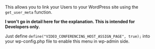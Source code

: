 This allows you to link your Users to your WordPress site using the `get_user_meta` function.

**I won't go in detail here for the explanation. This is intended for Developers only.**

Just define `define("VIDEO_CONFERENCING_HOST_ASSIGN_PAGE", true);` into your wp-config.php file to enable this menu in wp-admin side.

